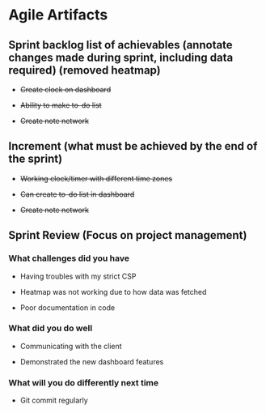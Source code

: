 # Agile Artifacts

## Sprint backlog list of achievables (annotate changes made during sprint, including data required) (removed heatmap)

- ~~Create clock on dashboard~~

- ~~Ability to make to-do list~~

- ~~Create note network~~

## Increment (what must be achieved by the end of the sprint)

- ~~Working clock/timer with different time zones~~

- ~~Can create to-do list in dashboard~~

- ~~Create note network~~

## Sprint Review (Focus on project management)

### What challenges did you have

- Having troubles with my strict CSP

- Heatmap was not working due to how data was fetched

- Poor documentation in code

### What did you do well

- Communicating with the client

- Demonstrated the new dashboard features

### What will you do differently next time

- Git commit regularly
